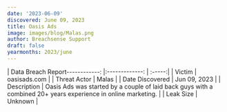 ```yaml
---
date: '2023-06-09'
discovered: June 09, 2023
title: Oasis Ads
image: images/blog/Malas.png
author: Breachsense Support
draft: false
yearmonths: 2023/june
---
```


| Data Breach Report------------:     |:-------------:    | :-----:|
| Victim      | oasisads.com      | 
| Threat Actor      | Malas      | 
| Date Discovered      | Jun 09, 2023      | 
| Description      | Oasis Ads was started by a couple of laid back guys with a combined 20+ years experience in online marketing.      | 
| Leak Size      | Unknown      | 

